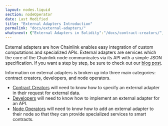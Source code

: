 ```yaml
---
layout: nodes.liquid
section: nodeOperator
date: Last Modified
title: "External Adapters Introduction"
permalink: "docs/external-adapters/"
whatsnext: {"External Adapters in Solidity":"/docs/contract-creators/", "Building External Adapters":"/docs/developers/", "Bridges: Adding External Adapters to Nodes":"/docs/node-operators/"}
---
```

External adapters are how Chainlink enables easy integration of custom computations and specialized APIs. External adapters are services which the core of the Chainlink node communicates via its API with a simple JSON specification. If you want a step by step, be sure to check out our [blog post](https://blog.chain.link/build-and-use-external-adapters/). 

Information on external adapters is broken up into three main categories: contract creators, developers, and node operators. 
- [Contract Creators](../contract-creators/) will need to know how to specify an external adapter in their request for external data. 
- [Developers](../developers/) will need to know how to implement an external adapter for an API. 
- [Node Operators](../node-operators/) will need to know how to add an external adapter to their node so that they can provide specialized services to smart contracts.